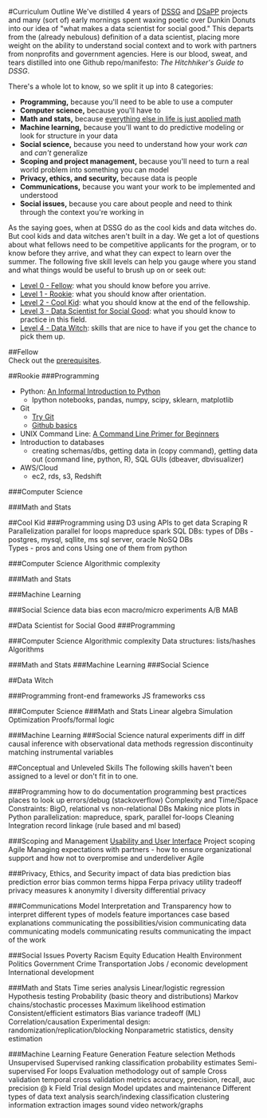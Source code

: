 #Curriculum Outline
We've distilled 4 years of [DSSG](http://dssg.uchicago.edu/) and [DSaPP](http://dsapp.uchicago.edu/) projects and many (sort of) early mornings spent waxing poetic over Dunkin Donuts into our idea of "what makes a data scientist for social good." This departs from the (already nebulous) definition of a data scientist, placing more weight on the ability to understand social context and to work with partners from nonprofits and government agencies. Here is our blood, sweat, and tears distilled into one Github repo/manifesto: *The Hitchhiker's Guide to DSSG*.

There's a whole lot to know, so we split it up into 8 categories: 
- **Programming,** because you'll need to be able to use a computer 
- **Computer science,** because you'll have to 
- **Math and stats,** because [everything else in life is just applied math](https://xkcd.com/435/)
- **Machine learning,** because you'll want to do predictive modeling or look for structure in your data 
- **Social science,** because you need to understand how your work *can* and *can't* generalize
- **Scoping and project management,** because you'll need to turn a real world problem into something you can model   
- **Privacy, ethics, and security,** because data is people
- **Communications,** because you want your work to be implemented and understood
- **Social issues,** because you care about people and need to think through the context you're working in

As the saying goes, when at DSSG do as the cool kids and data witches do. But cool kids and data witches aren't built in a day. We get a lot of questions about what fellows need to be competitive applicants for the program, or to know before they arrive, and what they can expect to learn over the summer. The following five skill levels can help you gauge where you stand and what things would be useful to brush up on or seek out:   
*   [Level 0 - Fellow](#fellow): what you should know before you arrive.
*   [Level 1 - Rookie](#rookie): what you should know after orientation.
*   [Level 2 - Cool Kid](#cool-kid): what you should know at the end of the fellowship. 
*   [Level 3 - Data Scientist for Social Good](#data-scientist-for-social-good): what you should know to practice in this field.
*   [Level 4 - Data Witch](#data-witch): skills that are nice to have if you get the chance to pick them up.

##Fellow   
  Check out the [prerequisites](prerequisites/). 
   
##Rookie
###Programming
-   Python: [An Informal Introduction to Python](https://docs.python.org/2/tutorial/introduction.html)
    - Ipython notebooks, pandas, numpy, scipy, sklearn, matplotlib
-   Git
    -   [Try Git](http://try.github.com/)
    -   [Github basics](https://guides.github.com/activities/hello-world/)
-   UNIX Command Line: [A Command Line Primer for Beginners](http://lifehacker.com/5633909/who-needs-a-mouse-learn-to-use-the-command-line-for-almost-anything)
-   Introduction to databases
    - creating schemas/dbs, getting data in (copy command), getting data out (command line, python, R), SQL GUIs (dbeaver, dbvisualizer) 
- AWS/Cloud
    - ec2, rds, s3, Redshift

###Computer Science

###Math and Stats


##Cool Kid 
###Programming
using D3
using APIs to get data
Scraping
R
Parallelization
parallel for loops
mapreduce
spark
SQL DBs: types of DBs - postgres, mysql, sqllite, ms sql server, oracle
NoSQ	 DBs	
Types - pros and cons
Using one of them from python

###Computer Science
Algorithmic complexity

###Math and Stats

###Machine Learning

###Social Science
data bias
econ macro/micro
experiments
A/B
MAB




##Data Scientist for Social Good
###Programming


###Computer Science
Algorithmic complexity
Data structures: lists/hashes
Algorithms

###Math and Stats
###Machine Learning
###Social Science






##Data Witch

###Programming
front-end frameworks
JS frameworks
css

###Computer Science
###Math and Stats
Linear algebra
Simulation
Optimization
Proofs/formal logic

###Machine Learning
###Social Science
natural experiments
diff in diff
causal inference with observational data methods
regression discontinuity
matching
instrumental variables

##Conceptual and Unleveled Skills
The following skills haven't been assigned to a level or don't fit in to one. 

###Programming
how to do documentation
programming best practices
places to look up errors/debug (stackoverflow)
Complexity and Time/Space Constraints: BigO, relational vs non-relational DBs
Making nice plots in Python
parallelization: mapreduce, spark, parallel for-loops
Cleaning
Integration
record linkage (rule based and ml based)


###Scoping and Management
[Usability and User Interface](tech-tutorials/usabilityandinterfaces/) 
Project scoping
Agile 
Managing expectations with partners - how to ensure organizational support and how not to overpromise and underdeliver 
Agile

###Privacy, Ethics, and Security 
impact of data bias
prediction bias
prediction error bias
common terms
hippa
Ferpa
privacy utility tradeoff
privacy measures
k anonymity
l diversity
differential privacy


###Communications
Model Interpretation and Transparency
how to interpret different types of models
feature importances
case based explanations
communicating the possibilities/vision
communicating data
communicating models
communicating results
communicating the impact of the work

###Social Issues
Poverty
Racism
Equity
Education
Health
Environment
Politics
Government
Crime
Transportation
Jobs / economic development
International development

###Math and Stats
Time series analysis 
Linear/logistic regression
Hypothesis testing
Probability (basic theory and distributions)
Markov chains/stochastic processes 
Maximum likelihood estimation
Consistent/efficient estimators 
Bias variance tradeoff (ML)
Correlation/causation
Experimental design: randomization/replication/blocking
Nonparametric statistics, density estimation

###Machine Learning
Feature Generation
Feature selection
Methods
Unsupervised
Supervised
ranking
classification
probability estimates
Semi-supervised
For loops
Evaluation
methodology
out of sample
Cross validation
temporal cross validation
metrics
accuracy, precision, recall, auc
precision @ k
Field Trial design
Model updates and maintenance
Different types of data
text analysis
search/indexing
classification
clustering
information extraction
images
sound
video
network/graphs


